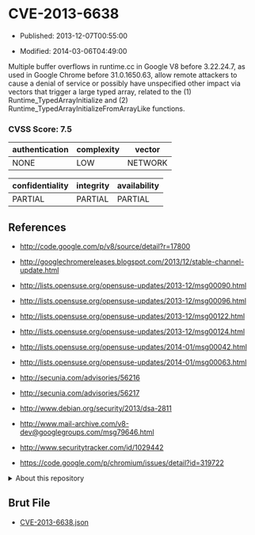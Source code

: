# CVE-2013-6638

- Published: 2013-12-07T00:55:00

- Modified: 2014-03-06T04:49:00

Multiple buffer overflows in runtime.cc in Google V8 before 3.22.24.7, as used in Google Chrome before 31.0.1650.63, allow remote attackers to cause a denial of service or possibly have unspecified other impact via vectors that trigger a large typed array, related to the (1) Runtime_TypedArrayInitialize and (2) Runtime_TypedArrayInitializeFromArrayLike functions.

### CVSS Score: **7.5**

| authentication | complexity | vector |
| --- | --- | --- |
| NONE | LOW | NETWORK |

| confidentiality | integrity | availability |
| --- | --- | --- |
| PARTIAL | PARTIAL | PARTIAL |

## References

* http://code.google.com/p/v8/source/detail?r=17800

* http://googlechromereleases.blogspot.com/2013/12/stable-channel-update.html

* http://lists.opensuse.org/opensuse-updates/2013-12/msg00090.html

* http://lists.opensuse.org/opensuse-updates/2013-12/msg00096.html

* http://lists.opensuse.org/opensuse-updates/2013-12/msg00122.html

* http://lists.opensuse.org/opensuse-updates/2013-12/msg00124.html

* http://lists.opensuse.org/opensuse-updates/2014-01/msg00042.html

* http://lists.opensuse.org/opensuse-updates/2014-01/msg00063.html

* http://secunia.com/advisories/56216

* http://secunia.com/advisories/56217

* http://www.debian.org/security/2013/dsa-2811

* http://www.mail-archive.com/v8-dev@googlegroups.com/msg79646.html

* http://www.securitytracker.com/id/1029442

* https://code.google.com/p/chromium/issues/detail?id=319722

<details>
<summary>About this repository</summary> 

  This repository is part of the project [Live Hack CVE](https://github.com/Live-Hack-CVE). Main website can be found [www.live-hack.org](https://www.live-hack.org) 
  
  Made by [Sn0wAlice](https://github.com/Sn0wAlice) for the people that care about security and need to have a feed of the latest CVEs. Hope you enjoy it, don't forget to star the repo and follow me on [Twitter](https://twitter.com/Sn0wAlice) and [Github](https://github.com/Sn0wAlice). And that is my [personnal website](https://www.alice-snow.me/)

  - [Home Page](https://github.com/Live-Hack-CVE)
  - [Framework](https://github.com/Live-Hack-CVE/cve-framework)
  - [CVE database](https://github.com/Live-Hack-CVE/full_database)
  - [Changelog](https://github.com/Live-Hack-CVE/Changelog)
</details>

## Brut File

* [CVE-2013-6638.json](https://raw.githubusercontent.com/Live-Hack-CVE/full_database/main/cves/2013/CVE-2013-6638.json)

